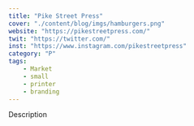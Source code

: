 ```yaml
---
title: "Pike Street Press"
cover: "./content/blog/imgs/hamburgers.png"
website: "https://pikestreetpress.com/"
twit: "https://twitter.com/"
inst: "https://www.instagram.com/pikestreetpress"
category: "P"
tags:
    - Market
    - small
    - printer
    - branding
---
```


Description
